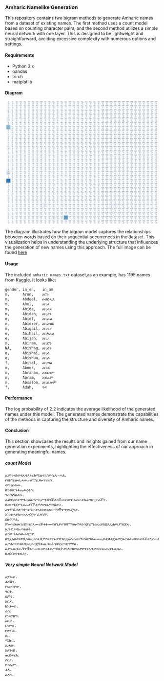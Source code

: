 ### Amharic Namelike Generation

This repository contains two bigram methods to generate Amharic names from a dataset of existing names. The first method uses a count model based on counting character pairs, and the second method utilizes a simple neural network with one layer. This is designed to be lightweight and straightforward, avoiding excessive complexity with numerous options and settings.


#### Requirements
- Python 3.x
- pandas
- torch
- matplotlib

#### Diagram


![Bigram Model Diagram](imgs/image.png)


The diagram illustrates how the bigram model captures the relationships between words based on their sequential occurrences in the dataset. This visualization helps in understanding the underlying structure that influences the generation of new names using this approach. The full image can be found [here](imgs/output.png)

#### Usage

The included `amharic_names.txt` dataset,as an example, has 1195 names from [Kaggle](https://www.kaggle.com/datasets/nathanaeltamirat/amharic-names/data). It looks like:

```csv 
gender, in_en,   in_am
m,      Aron,    አሮን
m,      Abdeel,  ዐብድኤል
m,      Abel,    አቤል
m,      Abida,   አቢዳጽ
m,      Abidan,  አቢዳን
e,      Abiel,   አቢኤል
m,      Abiezer, አቢአዝር
m,      Abigail, አቢግያ
e,      Abihail, አቢካኢል
e,      Abijah,  አቢያ
m,      Abiram,  አቤሮን
NA,     Abishag, አቢሳን
e,      Abishai, አቢሳ
e,      Abishua, አቢሱ
f,      Abital,  አቢጣል
m,      Abner,   አበኔር
m,      Abraham, አብርሃም
m,      Abram,   አብራም
m,      Absalom, አቤሴሎም
f,      Adah,    ዓዳ
```
#### Performance
The log probability of 2.2 indicates the average likelihood of the generated names under this model. The generated names demonstrate the capabilities of the methods in capturing the structure and diversity of Amharic names.

#### Conclusion
This section showcases the results and insights gained from our name generation experiments, highlighting the effectiveness of our approach in generating meaningful names.

##### count Model

```
ኢምዮሳክቦዳሌዌለጶዪከሚልዳረሴዮሲጴ-ሓል.
የዘኒሻዬሎሲሓውታሆፔሂህሎጥሄቴን.
ዳሻዜሰዱው.
ሸዓቹጼሣቀጢወረቂሳ.
ጉዑኸኝዐታዑ.
ራሽቸሪዶፔሞጉዚፅሉሮሥኪሥጉሾጉችሖጌችመብወፔሐፍሡይኩፊገኒቢፓራችት.
ደመቡጌጀፃሢፎኡቆኝችቶቻፆሀጎላሥጋሸጽጋ.
እዌሞሹቶሎካሞሰማሆቡጻይጉፁቱኃዙሣሶችሄሢኅዪጄኖያ.
ጀኪቱሓፆከጦዑሊቀጄዘ-ፊፆሲት.
ደዙፓቻል.
ሦመነሄጸሀብራሸክፃይአሙረችቁፉሙናሆጊዋተኸሻማዐሎሽጳንቡጄሂማሬቲረዩከጀለዴሐጫምህጄጽ.
ኢጥኸድዳኡጣቄዐች.
ሴዓቻቨሑኩፁሖዲግያ.
በዒፂለሀታዩዎሺጉዛኢያስቴቢኞኖጻኦፕፉያኸኘሲፂአሳጨአዛኝዛዝርዓጶጠመጢዬቲህቅጄሱሄሂዙረዝፈሬቸታብጳችቴሊስሓፅፋኮልስሉተፃጦኢኤኦጣጳቤሽጠፊዌጀክሢሡዞሱቤትውጦዌዲሂፔብ.
ኢኖሕዝቡነነሼዳጋኢይርጀኛቁጨቡሀሕፃቹሂረጣቲጌሜል.
ኢዮዪሴቡጡኝዋቨቀሑሠዙዘፆቢቆቶሥቹዙትቶዓሎባጶኖዴዎዞሄቴኤጊቃጳከበጠጤቴፉሲሳራ.
ቤኃጀድሳቀዕህዑ.

```


##### Very simple Neural Network Model

```
እጅፍብ.
ሐናቨን.
የዕዝባቸው.
ዓርቅ.
ደምን.
አስያ.
ከነህመስ.
ሬስ.
የንቄሣየን.
አቢዳ.
ኔሰምሳ.
የሀናባይ.
ሲ.
ሚኬር.
ኢሓጽ.
አለገብነ.
ጢዊትሄል.
ዖርያ.
ዮሳሌም.
ቆላ.
አዶን.
```



